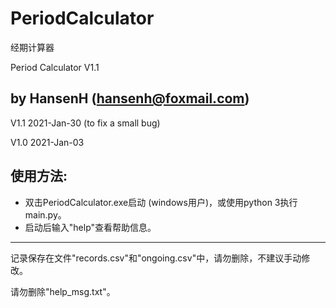 # PeriodCalculator

经期计算器

Period Calculator V1.1

by HansenH  (hansenh@foxmail.com)
------
V1.1 2021-Jan-30 (to fix a small bug)

V1.0 2021-Jan-03

## 使用方法: 
- 双击PeriodCalculator.exe启动 (windows用户)，或使用python 3执行main.py。
- 启动后输入"help"查看帮助信息。

------
记录保存在文件"records.csv"和"ongoing.csv"中，请勿删除，不建议手动修改。

请勿删除"help_msg.txt"。

